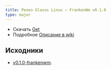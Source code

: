 ```yaml
---
title: Релиз Glavos Linux — FrankenWm v0.1.0
type: major
---
```


- Скачать [Get](/get)
- Подробное [Описание в wiki](/wiki/wm/frankenwm)

## Исходники

- [v0.1.0-frankenwm](https://github.com/glavos/glavosiso/tree/v0.1.0-frankenwm).
